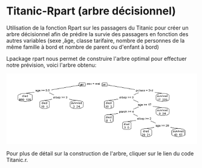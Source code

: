 # Titanic-Rpart (arbre décisionnel)

Utilisation de la fonction Rpart sur les passagers du Titanic pour créer un arbre décisionnel afin de prédire la survie des passagers en fonction des autres variables (sexe ,âge, classe tarifaire, nombre de personnes de la même famille à bord et nombre de parent ou d'enfant à bord)

Lpackage rpart nous permet de construire l'arbre optimal pour effectuer notre prévision, voici l'arbre obtenu:  

![Arbre titanic optimal](https://github.com/fmny/Titanic/blob/main/Arbre%20titanic.jpeg)

Pour plus de détail sur la construction de l'arbre, cliquer sur le lien du code Titanic.r.  



